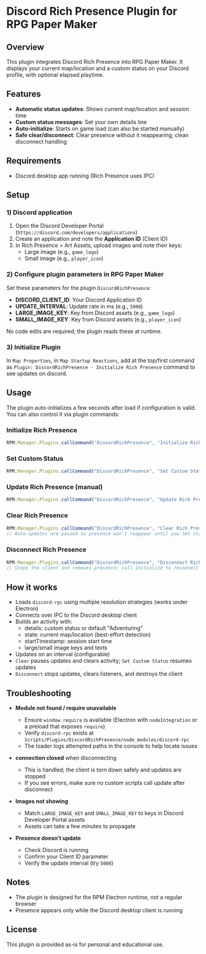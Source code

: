 # Discord Rich Presence Plugin for RPG Paper Maker

## Overview

This plugin integrates Discord Rich Presence into RPG Paper Maker. It displays your current map/location and a custom status on your Discord profile, with optional elapsed playtime.

## Features

- **Automatic status updates**: Shows current map/location and session time
- **Custom status messages**: Set your own details line
- **Auto-initialize**: Starts on game load (can also be started manually)
- **Safe clear/disconnect**: Clear presence without it reappearing; clean disconnect handling

## Requirements

- Discord desktop app running (Rich Presence uses IPC)

## Setup

### 1) Discord application

1. Open the Discord Developer Portal (`https://discord.com/developers/applications`)
2. Create an application and note the **Application ID** (Client ID)
3. In Rich Presence > Art Assets, upload images and note their keys:
   - Large image (e.g., `game_logo`)
   - Small image (e.g., `player_icon`)

### 2) Configure plugin parameters in RPG Paper Maker

Set these parameters for the plugin `DiscordRichPresence`:

- **DISCORD_CLIENT_ID**: Your Discord Application ID
- **UPDATE_INTERVAL**: Update rate in ms (e.g., `5000`)
- **LARGE_IMAGE_KEY**: Key from Discord assets (e.g., `game_logo`)
- **SMALL_IMAGE_KEY**: Key from Discord assets (e.g., `player_icon`)

No code edits are required; the plugin reads these at runtime.

### 3) Initialize Plugin

In `Map Properties`, in `Map Startup Reactions`, add at the top/first command as `Plugin: DiscordRichPresence - Initialize Rich Presence` command to see updates on discord.

## Usage

The plugin auto-initializes a few seconds after load if configuration is valid. You can also control it via plugin commands:

### Initialize Rich Presence
```javascript
RPM.Manager.Plugins.callCommand("DiscordRichPresence", "Initialize Rich Presence");
```

### Set Custom Status
```javascript
RPM.Manager.Plugins.callCommand("DiscordRichPresence", "Set Custom Status", "Exploring the forest");
```

### Update Rich Presence (manual)
```javascript
RPM.Manager.Plugins.callCommand("DiscordRichPresence", "Update Rich Presence");
```

### Clear Rich Presence
```javascript
RPM.Manager.Plugins.callCommand("DiscordRichPresence", "Clear Rich Presence");
// Auto-updates are paused so presence won't reappear until you set status or re-init
```

### Disconnect Rich Presence
```javascript
RPM.Manager.Plugins.callCommand("DiscordRichPresence", "Disconnect Rich Presence");
// Stops the client and removes presence; call Initialize to reconnect
```

## How it works

- Loads `discord-rpc` using multiple resolution strategies (works under Electron)
- Connects over IPC to the Discord desktop client
- Builds an activity with:
  - details: custom status or default "Adventuring"
  - state: current map/location (best-effort detection)
  - startTimestamp: session start time
  - large/small image keys and texts
- Updates on an interval (configurable)
- `Clear` pauses updates and clears activity; `Set Custom Status` resumes updates
- `Disconnect` stops updates, clears listeners, and destroys the client

## Troubleshooting

- **Module not found / require unavailable**
  - Ensure `window.require` is available (Electron with `nodeIntegration` or a preload that exposes `require`)
  - Verify `discord-rpc` exists at `Scripts/Plugins/DiscordRichPresence/node_modules/discord-rpc`
  - The loader logs attempted paths in the console to help locate issues

- **connection closed** when disconnecting
  - This is handled; the client is torn down safely and updates are stopped
  - If you see errors, make sure no custom scripts call update after disconnect

- **Images not showing**
  - Match `LARGE_IMAGE_KEY` and `SMALL_IMAGE_KEY` to keys in Discord Developer Portal assets
  - Assets can take a few minutes to propagate

- **Presence doesn’t update**
  - Check Discord is running
  - Confirm your Client ID parameter
  - Verify the update interval (try `5000`)

## Notes

- The plugin is designed for the RPM Electron runtime, not a regular browser
- Presence appears only while the Discord desktop client is running

## License

This plugin is provided as-is for personal and educational use.

